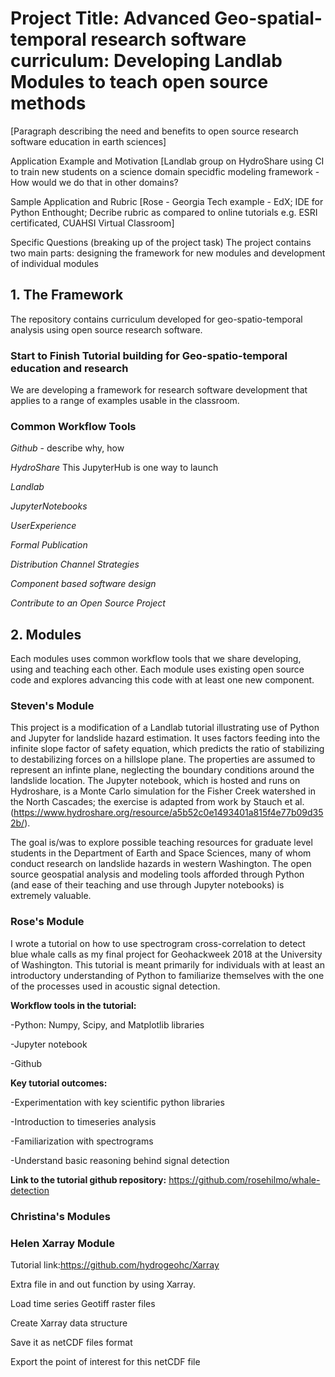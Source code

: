 # Project Title: Advanced Geo-spatial-temporal research software curriculum: Developing Landlab Modules to teach open source methods

[Paragraph describing the need and benefits to open source research software education in earth sciences]

Application Example and Motivation
[Landlab group on HydroShare using CI to train new students on a science domain specidfic modeling framework - How would we do that in other domains? 

Sample Application and Rubric
[Rose - Georgia Tech example - EdX; IDE for Python Enthought;  Decribe rubric as compared to online tutorials e.g. ESRI certificated, CUAHSI Virtual Classroom]

Specific Questions (breaking up of the project task)
The project contains two main parts: designing the framework for new modules and development of individual modules 

## 1. The Framework
The repository contains curriculum developed for geo-spatio-temporal analysis using open source research software.

### Start to Finish Tutorial building for Geo-spatio-temporal education and research
We are developing a framework for research software development that applies to a range of examples usable in the classroom. 

### Common Workflow Tools

_Github_  - describe why, how

_HydroShare_  This JupyterHub is one way to launch

_Landlab_

_JupyterNotebooks_

_UserExperience_

_Formal Publication_

_Distribution Channel Strategies_

_Component based software design_

_Contribute to an Open Source Project_

## 2. Modules
Each modules uses common workflow tools that we share developing, using and teaching each other.  Each module uses existing open source code and explores advancing this code with at least one new component. 

### Steven's Module
This project is a modification of a Landlab tutorial illustrating use of Python and Jupyter for landslide hazard estimation.  It uses factors feeding into the infinite slope factor of safety equation, which predicts the ratio of stabilizing to destabilizing forces on a hillslope plane. The properties are assumed to represent an infinte plane, neglecting the boundary conditions around the landslide location.  The Jupyter notebook, which is hosted and runs on Hydroshare, is a Monte Carlo simulation for the Fisher Creek watershed in the North Cascades; the exercise is adapted from work by Stauch et al. (https://www.hydroshare.org/resource/a5b52c0e1493401a815f4e77b09d352b/).

The goal is/was to explore possible teaching resources for graduate level students in the Department of Earth and Space Sciences, many of whom conduct research on landslide hazards in western Washington.  The open source geospatial analysis and modeling tools afforded through Python (and ease of their teaching and use through Jupyter notebooks) is extremely valuable.

###  Rose's Module

I wrote a tutorial on how to use spectrogram cross-correlation to detect blue whale calls as my final project for Geohackweek 2018 at the University of Washington. This tutorial is meant primarily for individuals with at least an introductory understanding of Python to familiarize themselves with the one of the processes used in acoustic signal detection. 

**Workflow tools in the tutorial:**

-Python: Numpy, Scipy, and Matplotlib libraries

-Jupyter notebook

-Github

**Key tutorial outcomes:**

-Experimentation with key scientific python libraries

-Introduction to timeseries analysis

-Familiarization with spectrograms

-Understand basic reasoning behind signal detection

**Link to the tutorial github repository:** https://github.com/rosehilmo/whale-detection 


### Christina's Modules



### Helen Xarray Module

Tutorial link:https://github.com/hydrogeohc/Xarray

Extra file in and out function by using Xarray.

Load time series Geotiff raster files

Create Xarray data structure 

Save it as netCDF files format

Export the point of interest for this netCDF file




